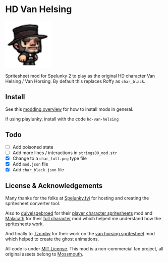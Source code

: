 # HD Van Helsing

![](/hd-van-helsing-cover.png)

Spritesheet mod for Spelunky 2 to play as the original HD 
character Van Helsing / Van Horsing. By default this replaces Roffy as `char_black`.

## Install
See this [modding overview](https://spelunky.fyi/mods/2/overview/) for how to
install mods in general.

If using playlunky, install with the code `hd-van-helsing`

## Todo
- [ ] Add poisoned state
- [ ] Add more lines / interactions in `strings00_mod.str`
- [x] Change to a `char_full.png` type file
- [x] Add `mod.json` file
- [x] Add `char_black.json` file

## License & Acknowledgements
Many thanks for the folks at [Spelunky.fyi] for hosting and creating the 
spritesheet converter tool.

Also to [duivelsgebroed] for their [player character spritesheets] mod and
[Malacath] for their [full character] mod which helped me understand how the
spritesheets work.

And finally to [Tzomby] for their work on the [van horsing spritesheet] mod which helped to create the ghost animations.

All code is under [MIT License]. This mod is a non-commercial fan project,
all original assets belong to [Mossmouth].


[modpage]: https://spelunky.fyi/mods/m/hd-van-helsing/
[Spelunky.fyi]: https://spelunky.fyi
[duivelsgebroed]: https://spelunky.fyi/profile/duivelsgebroed/
[player character spritesheets]: https://spelunky.fyi/mods/m/player-character-tilesheets-with-grid/
[Malacath]: https://spelunky.fyi/profile/Malacath/
[full character]: https://spelunky.fyi/mods/m/sample-mod-the-full-character-mod-experience/
[Tzomby]: https://spelunky.fyi/profile/Tzomby/
[van horsing spritesheet]: https://spelunky.fyi/mods/m/van-horsing-sprite-sheet-all-animations/
[MIT License]: http://www.opensource.org/licenses/MIT
[Mossmouth]: https://www.mossmouth.com
